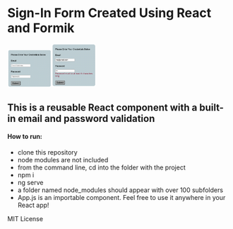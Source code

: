 # Sign-In Form Created Using React and Formik
<img src="signinform.png" width=100px/><img src="error.png" width=100px/>

## This is a reusable React component with a built-in email and password validation

#### How to run: 
- clone this repository
- node modules are not included 
- from the command line, cd into the folder with the project
- npm i
- ng serve
- a folder named node_modules should appear with over 100 subfolders
- App.js is an importable component. Feel free to use it anywhere in your React app!


MIT License 
